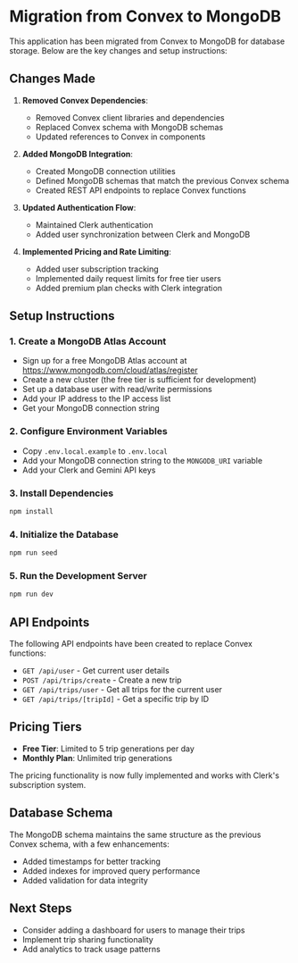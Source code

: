 # Migration from Convex to MongoDB

This application has been migrated from Convex to MongoDB for database storage. Below are the key changes and setup instructions:

## Changes Made

1. **Removed Convex Dependencies**:
   - Removed Convex client libraries and dependencies
   - Replaced Convex schema with MongoDB schemas
   - Updated references to Convex in components

2. **Added MongoDB Integration**:
   - Created MongoDB connection utilities
   - Defined MongoDB schemas that match the previous Convex schema
   - Created REST API endpoints to replace Convex functions

3. **Updated Authentication Flow**:
   - Maintained Clerk authentication
   - Added user synchronization between Clerk and MongoDB

4. **Implemented Pricing and Rate Limiting**:
   - Added user subscription tracking
   - Implemented daily request limits for free tier users
   - Added premium plan checks with Clerk integration

## Setup Instructions

### 1. Create a MongoDB Atlas Account
- Sign up for a free MongoDB Atlas account at https://www.mongodb.com/cloud/atlas/register
- Create a new cluster (the free tier is sufficient for development)
- Set up a database user with read/write permissions
- Add your IP address to the IP access list
- Get your MongoDB connection string

### 2. Configure Environment Variables
- Copy `.env.local.example` to `.env.local`
- Add your MongoDB connection string to the `MONGODB_URI` variable
- Add your Clerk and Gemini API keys

### 3. Install Dependencies
```bash
npm install
```

### 4. Initialize the Database
```bash
npm run seed
```

### 5. Run the Development Server
```bash
npm run dev
```

## API Endpoints

The following API endpoints have been created to replace Convex functions:

- `GET /api/user` - Get current user details
- `POST /api/trips/create` - Create a new trip
- `GET /api/trips/user` - Get all trips for the current user
- `GET /api/trips/[tripId]` - Get a specific trip by ID

## Pricing Tiers

- **Free Tier**: Limited to 5 trip generations per day
- **Monthly Plan**: Unlimited trip generations

The pricing functionality is now fully implemented and works with Clerk's subscription system.

## Database Schema

The MongoDB schema maintains the same structure as the previous Convex schema, with a few enhancements:

- Added timestamps for better tracking
- Added indexes for improved query performance
- Added validation for data integrity

## Next Steps

- Consider adding a dashboard for users to manage their trips
- Implement trip sharing functionality
- Add analytics to track usage patterns